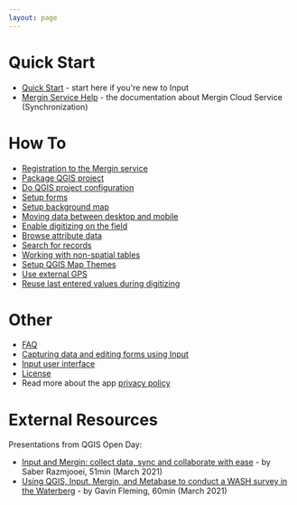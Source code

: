 ```yaml
---
layout: page
---
```


# Quick Start
- [Quick Start](quick-start.html) - start here if you're new to Input
- [Mergin Service Help](https://help.cloudmergin.com) - the documentation about Mergin Cloud Service (Synchronization)

# How To
- [Registration to the Mergin service](howto/registration)
- [Package QGIS project](howto/package_qgis_project)
- [Do QGIS project configuration](howto/project_config)
- [Setup forms](/howto/settingup_forms)
- [Setup background map](howto/settingup_background_map)
- [Moving data between desktop and mobile](howto/data_sync)
- [Enable digitizing on the field](howto/enable_digitizing)
- [Browse attribute data](howto/enable_browsing)
- [Search for records](howto/search_data)
- [Working with non-spatial tables](howto/working_with_nonspatial_data)
- [Setup QGIS Map Themes](howto/setup_themes)
- [Use external GPS ](howto/external_gps)
- [Reuse last entered values during digitizing](howto/reuse_entered_values)

# Other
- [FAQ](faq)
- [Capturing data and editing forms using Input](using_input)
- [Input user interface](input_ui)
- [License](licensing)
- Read more about the app [privacy policy](privacy)

# External Resources

Presentations from QGIS Open Day:
- [Input and Mergin: collect data, sync and collaborate with ease](https://www.youtube.com/watch?v=UT5xcvcNQR0) - by Saber Razmjooei, 51min (March 2021)
- [Using QGIS, Input, Mergin, and Metabase to conduct a WASH survey in the Waterberg](https://www.youtube.com/watch?v=lxgUY7zcH1Q) - by Gavin Fleming, 60min (March 2021)
